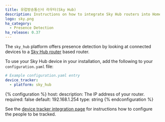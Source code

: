 ```yaml
---
title: 유럽방송통신사 라우터(Sky Hub)
description: Instructions on how to integrate Sky Hub routers into Home Assistant.
logo: sky.png
ha_category:
  - Presence Detection
ha_release: 0.37
---
```


The `sky_hub` platform offers presence detection by looking at connected devices to a [Sky Hub router](https://www.sky.com/shop/broadband-talk/sky-hub/) based router.

To use your Sky Hub device in your installation, add the following to your `configuration.yaml` file:

```yaml
# Example configuration.yaml entry
device_tracker:
  - platform: sky_hub
```

{% configuration %}
host:
  description: The IP address of your router.
  required: false
  default: 192.168.1.254
  type: string
{% endconfiguration %}

See the [device tracker integration page](/integrations/device_tracker/) for instructions how to configure the people to be tracked.
